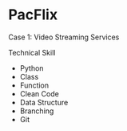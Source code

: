 # PacFlix
Case 1: Video Streaming Services

Technical Skill 
- Python 
- Class
- Function
- Clean Code
- Data Structure
- Branching 
- Git 
